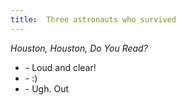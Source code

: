 ```yaml
---
title:  Three astronauts who survived
---
```


_Houston, Houston, Do You Read?_

- \- Loud and clear!
- \- :)
- \- Ugh. Out